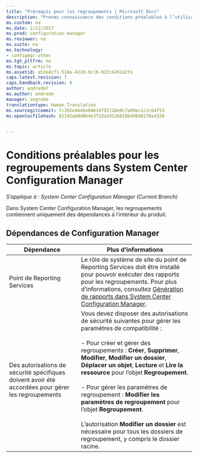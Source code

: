 ```yaml
---
title: "Prérequis pour les regroupements | Microsoft Docs"
description: "Prenez connaissance des conditions préalables à l’utilisation de regroupements dans System Center Configuration Manager."
ms.custom: na
ms.date: 2/22/2017
ms.prod: configuration-manager
ms.reviewer: na
ms.suite: na
ms.technology:
- configmgr-other
ms.tgt_pltfrm: na
ms.topic: article
ms.assetid: a53e4cf1-518a-4210-9c16-022c4261d2fe
caps.latest.revision: 7
caps.handback.revision: 0
author: andredm7
ms.author: andredm
manager: angrobe
translationtype: Human Translation
ms.sourcegitcommit: fc392e4440e84614f92218e9c7a09ec1c2c64f53
ms.openlocfilehash: 81342ab0d064e3f2da19126819bdd048270a4320


---
```

# <a name="prerequisites-for-collections-in-system-center-configuration-manager"></a>Conditions préalables pour les regroupements dans System Center Configuration Manager

*S’applique à : System Center Configuration Manager (Current Branch)*

Dans System Center Configuration Manager, les regroupements contiennent uniquement des dépendances à l’intérieur du produit.  

## <a name="configuration-manager-dependencies"></a>Dépendances de Configuration Manager  

|Dépendance|Plus d'informations|  
|----------------|----------------------|  
|Point de Reporting Services|Le rôle de système de site du point de Reporting Services doit être installé pour pouvoir exécuter des rapports pour les regroupements. Pour plus d’informations, consultez [Génération de rapports dans System Center Configuration Manager](../../../../core/servers/manage/reporting.md).|  
|Des autorisations de sécurité spécifiques doivent avoir été accordées pour gérer les regroupements|Vous devez disposer des autorisations de sécurité suivantes pour gérer les paramètres de compatibilité :<br /><br /> - Pour créer et gérer des regroupements : **Créer**, **Supprimer**, **Modifier**, **Modifier un dossier**, **Déplacer un objet**, **Lecture** et **Lire la ressource** pour l’objet **Regroupement**.<br /><br /> - Pour gérer les paramètres de regroupement : **Modifier les paramètres de regroupement** pour l’objet **Regroupement**.<br /><br /> L’autorisation **Modifier un dossier** est nécessaire pour tous les dossiers de regroupement, y compris le dossier racine.|  



<!--HONumber=Dec16_HO3-->


